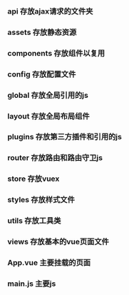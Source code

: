 ### api 			存放ajax请求的文件夹
### assets 			存放静态资源
### components		存放组件以复用
### config			存放配置文件
### global			存放全局引用的js
### layout			存放全局布局组件
### plugins			存放第三方插件和引用的js
### router			存放路由和路由守卫js
### store			存放vuex
### styles			存放样式文件
### utils			存放工具类
### views			存放基本的vue页面文件

### App.vue			主要挂载的页面
### main.js			主要js